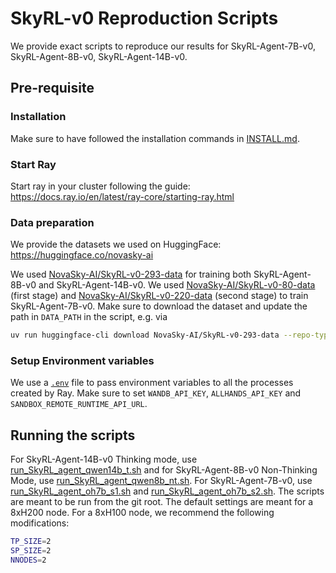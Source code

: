 # SkyRL-v0 Reproduction Scripts

We provide exact scripts to reproduce our results for SkyRL-Agent-7B-v0, SkyRL-Agent-8B-v0, SkyRL-Agent-14B-v0. 

## Pre-requisite

### Installation

Make sure to have followed the installation commands in [INSTALL.md](../../INSTALL.md). 

### Start Ray
Start ray in your cluster following the guide: https://docs.ray.io/en/latest/ray-core/starting-ray.html 

### Data preparation

We provide the datasets we used on HuggingFace: https://huggingface.co/novasky-ai 

We used [NovaSky-AI/SkyRL-v0-293-data](https://huggingface.co/datasets/NovaSky-AI/SkyRL-v0-293-data) for training both SkyRL-Agent-8B-v0 and SkyRL-Agent-14B-v0.
We used [NovaSky-AI/SkyRL-v0-80-data](https://huggingface.co/datasets/NovaSky-AI/SkyRL-v0-80-data) (first stage) and [NovaSky-AI/SkyRL-v0-220-data](https://huggingface.co/datasets/NovaSky-AI/SkyRL-v0-220-data) (second stage) to train SkyRL-Agent-7B-v0.
Make sure to download the dataset and update the path in `DATA_PATH` in the script, e.g. via

```bash
uv run huggingface-cli download NovaSky-AI/SkyRL-v0-293-data --repo-type dataset --local-dir <path_to_swegym_dataset>
```

### Setup Environment variables

We use a [`.env`](../../.env) file to pass environment variables to all the processes created by Ray. Make sure to set `WANDB_API_KEY`,  `ALLHANDS_API_KEY` and `SANDBOX_REMOTE_RUNTIME_API_URL`. 

## Running the scripts

For  SkyRL-Agent-14B-v0 Thinking mode, use [run_SkyRL_agent_qwen14b_t.sh](./run_SkyRL_agent_qwen14b_t.sh) and for SkyRL-Agent-8B-v0 Non-Thinking Mode, use [run_SkyRL_agent_qwen8b_nt.sh](./run_SkyRL_agent_qwen8b_nt.sh). For SkyRL-Agent-7B-v0, use [run_SkyRL_agent_oh7b_s1.sh](./run_SkyRL_agent_oh7b_s1.sh) and [run_SkyRL_agent_oh7b_s2.sh](./run_SkyRL_agent_oh7b_s2.sh).
The scripts are meant to be run from the git root. The default settings are meant for a 8xH200 node. For a 8xH100 node, we recommend the following modifications:

```bash
TP_SIZE=2
SP_SIZE=2
NNODES=2
```